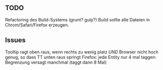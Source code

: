 ## TODO

Refactoring des Build-Systems (grunt? gulp?)
Build sollte alle Dateien in Chrom/Safari/Firefox erzeugen.


## Issues
Tooltip ragt oben raus, wenn rechts zu wenig platz _UND_ Browser nicht hoch genug, so dass TT unten raus springt
Firefox: jede Entity nur 4 mal taggen: Begrenzung versagt manchmal (taggt dann 8 Mal)

